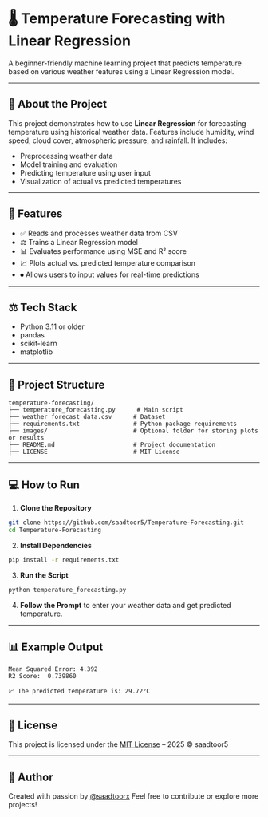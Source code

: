 # 🌡️ Temperature Forecasting with Linear Regression

A beginner-friendly machine learning project that predicts temperature based on various weather features using a Linear Regression model.

---

## 🧪 About the Project

This project demonstrates how to use **Linear Regression** for forecasting temperature using historical weather data. Features include humidity, wind speed, cloud cover, atmospheric pressure, and rainfall. It includes:

* Preprocessing weather data
* Model training and evaluation
* Predicting temperature using user input
* Visualization of actual vs predicted temperatures

---

## 🚀 Features

* ✅ Reads and processes weather data from CSV
* ⚖️ Trains a Linear Regression model
* 📊 Evaluates performance using MSE and R² score
* 📈 Plots actual vs. predicted temperature comparison
* ⏺ Allows users to input values for real-time predictions

---

## ⚖️ Tech Stack

* Python 3.11 or older
* pandas
* scikit-learn
* matplotlib

---

## 📁 Project Structure

```
temperature-forecasting/
├── temperature_forecasting.py      # Main script
├── weather_forecast_data.csv      # Dataset
├── requirements.txt               # Python package requirements
├── images/                        # Optional folder for storing plots or results
├── README.md                      # Project documentation
├── LICENSE                        # MIT License
```

---

## 💻 How to Run

1. **Clone the Repository**

```bash
git clone https://github.com/saadtoor5/Temperature-Forecasting.git
cd Temperature-Forecasting
```

2. **Install Dependencies**

```bash
pip install -r requirements.txt
```

3. **Run the Script**

```bash
python temperature_forecasting.py
```

4. **Follow the Prompt** to enter your weather data and get predicted temperature.

---

## 📊 Example Output

```
Mean Squared Error: 4.392
R2 Score:  0.739860

📈 The predicted temperature is: 29.72°C
```

---

## 📜 License

This project is licensed under the [MIT License](LICENSE) – 2025 © saadtoor5

---

## 👤 Author

Created with passion by [@saadtoorx](https://github.com/saadtoor5)
Feel free to contribute or explore more projects!

